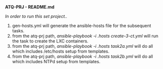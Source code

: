 **ATQ-PRJ - README.md**

*In order to run this set project..*

1) gen-hosts.yml will generate the ansible-hosts file for the subsequent tasks.
2) from the atq-prj path, *ansible-playbook -i .hosts create-3-ct.yml* will run the task to create the LXC containers.
3) from the atq-prj path, *ansible-playbook -i .hosts task2a.yml* will do all which includes /etc/hosts setup from templates.
4) from the atq-prj path, *ansible-playbook -i .hosts task2b.yml* will do all which includes NTPd setup from templates.
